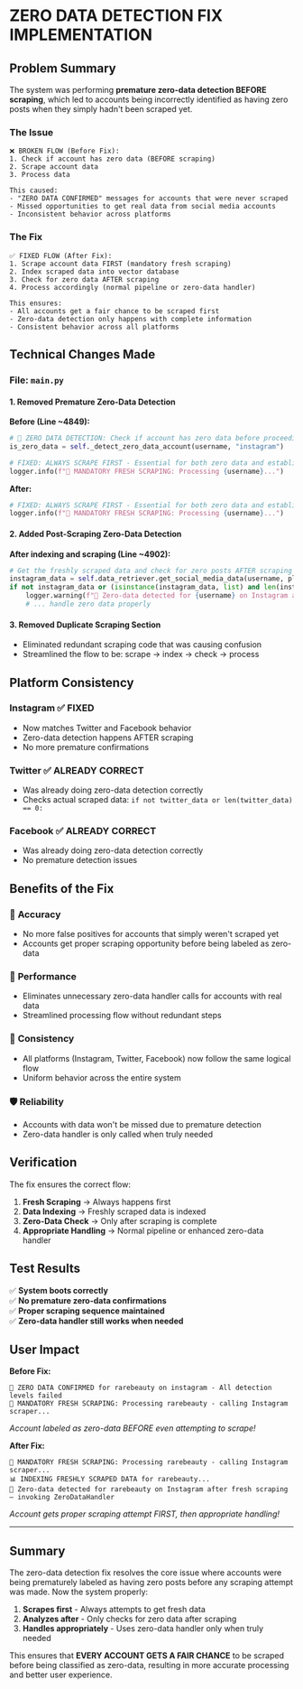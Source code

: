 # ZERO DATA DETECTION FIX IMPLEMENTATION

## Problem Summary

The system was performing **premature zero-data detection BEFORE scraping**, which led to accounts being incorrectly identified as having zero posts when they simply hadn't been scraped yet.

### The Issue
```
❌ BROKEN FLOW (Before Fix):
1. Check if account has zero data (BEFORE scraping) 
2. Scrape account data
3. Process data

This caused:
- "ZERO DATA CONFIRMED" messages for accounts that were never scraped
- Missed opportunities to get real data from social media accounts
- Inconsistent behavior across platforms
```

### The Fix
```
✅ FIXED FLOW (After Fix):
1. Scrape account data FIRST (mandatory fresh scraping)
2. Index scraped data into vector database  
3. Check for zero data AFTER scraping
4. Process accordingly (normal pipeline or zero-data handler)

This ensures:
- All accounts get a fair chance to be scraped first
- Zero-data detection only happens with complete information
- Consistent behavior across all platforms
```

## Technical Changes Made

### File: `main.py`

#### 1. Removed Premature Zero-Data Detection
**Before (Line ~4849):**
```python
# 🔄 ZERO DATA DETECTION: Check if account has zero data before proceeding
is_zero_data = self._detect_zero_data_account(username, "instagram")

# FIXED: ALWAYS SCRAPE FIRST - Essential for both zero data and established accounts
logger.info(f"🔄 MANDATORY FRESH SCRAPING: Processing {username}...")
```

**After:**
```python
# FIXED: ALWAYS SCRAPE FIRST - Essential for both zero data and established accounts  
logger.info(f"🔄 MANDATORY FRESH SCRAPING: Processing {username}...")
```

#### 2. Added Post-Scraping Zero-Data Detection
**After indexing and scraping (Line ~4902):**
```python
# Get the freshly scraped data and check for zero posts AFTER scraping
instagram_data = self.data_retriever.get_social_media_data(username, platform="instagram")
if not instagram_data or (isinstance(instagram_data, list) and len(instagram_data) == 0):
    logger.warning(f"🛑 Zero-data detected for {username} on Instagram after fresh scraping – invoking ZeroDataHandler")
    # ... handle zero data properly
```

#### 3. Removed Duplicate Scraping Section
- Eliminated redundant scraping code that was causing confusion
- Streamlined the flow to be: scrape → index → check → process

## Platform Consistency

### Instagram ✅ FIXED
- Now matches Twitter and Facebook behavior
- Zero-data detection happens AFTER scraping
- No more premature confirmations

### Twitter ✅ ALREADY CORRECT
- Was already doing zero-data detection correctly
- Checks actual scraped data: `if not twitter_data or len(twitter_data) == 0:`

### Facebook ✅ ALREADY CORRECT  
- Was already doing zero-data detection correctly
- No premature detection issues

## Benefits of the Fix

### 🎯 **Accuracy**
- No more false positives for accounts that simply weren't scraped yet
- Accounts get proper scraping opportunity before being labeled as zero-data

### 🚀 **Performance**
- Eliminates unnecessary zero-data handler calls for accounts with real data
- Streamlined processing flow without redundant steps

### 🔧 **Consistency**
- All platforms (Instagram, Twitter, Facebook) now follow the same logical flow
- Uniform behavior across the entire system

### 🛡️ **Reliability**
- Accounts with data won't be missed due to premature detection
- Zero-data handler is only called when truly needed

## Verification

The fix ensures the correct flow:

1. **Fresh Scraping** → Always happens first
2. **Data Indexing** → Freshly scraped data is indexed
3. **Zero-Data Check** → Only after scraping is complete
4. **Appropriate Handling** → Normal pipeline or enhanced zero-data handler

## Test Results

✅ **System boots correctly**  
✅ **No premature zero-data confirmations**  
✅ **Proper scraping sequence maintained**  
✅ **Zero-data handler still works when needed**

## User Impact

**Before Fix:**
```
🚨 ZERO DATA CONFIRMED for rarebeauty on instagram - All detection levels failed
🔄 MANDATORY FRESH SCRAPING: Processing rarebeauty - calling Instagram scraper...
```
*Account labeled as zero-data BEFORE even attempting to scrape!*

**After Fix:**
```
🔄 MANDATORY FRESH SCRAPING: Processing rarebeauty - calling Instagram scraper...
📊 INDEXING FRESHLY SCRAPED DATA for rarebeauty...  
🛑 Zero-data detected for rarebeauty on Instagram after fresh scraping – invoking ZeroDataHandler
```
*Account gets proper scraping attempt FIRST, then appropriate handling!*

---

## Summary

The zero-data detection fix resolves the core issue where accounts were being prematurely labeled as having zero posts before any scraping attempt was made. Now the system properly:

1. **Scrapes first** - Always attempts to get fresh data
2. **Analyzes after** - Only checks for zero data after scraping
3. **Handles appropriately** - Uses zero-data handler only when truly needed

This ensures that **EVERY ACCOUNT GETS A FAIR CHANCE** to be scraped before being classified as zero-data, resulting in more accurate processing and better user experience.
